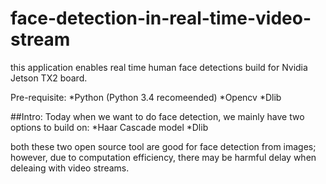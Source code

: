 # face-detection-in-real-time-video-stream
this application enables real time human face detections build for Nvidia Jetson TX2 board. 

Pre-requisite:
*Python (Python 3.4 recomeended)
*Opencv 
*Dlib

##Intro:
Today when we want to do face detection, we mainly have two options to build on:
*Haar Cascade model 
*Dlib 

both these two open source tool are good for face detection from images; however, due to computation efficiency, there may be harmful delay when deleaing with video streams. 
